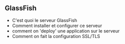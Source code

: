 ## GlassFish

- C'est quoi le serveur GlassFish 
- Comment installer et configurer ce serveur
- comment on 'deploy' une application sur le serveur
- Comment on fait la configuration SSL/TLS
